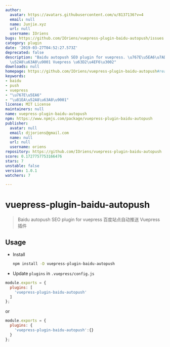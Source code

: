 ```yaml
---
author:
  avatar: https://avatars.githubusercontent.com/u/8137136?v=4
  email: null
  name: Junjie.xyz
  url: null
  username: IOriens
bugs: https://github.com/IOriens/vuepress-plugin-baidu-autopush/issues
category: plugin
date: '2019-03-27T04:52:27.573Z'
deprecated: false
description: "Baidu autopush SEO plugin for vuepress. \u767E\u5EA6\u7AD9\u70B9\u81EA\
  \u52A8\u63A8\u9001 Vuepress \u63D2\u4EF6\u3002"
downloads: null
homepage: https://github.com/IOriens/vuepress-plugin-baidu-autopush#readme
keywords:
- baidu
- push
- vuepress
- "\u767E\u5EA6"
- "\u81EA\u52A8\u63A8\u9001"
license: MIT License
maintainers: null
name: vuepress-plugin-baidu-autopush
npm: https://www.npmjs.com/package/vuepress-plugin-baidu-autopush
publisher:
  avatar: null
  email: djjoriens@gmail.com
  name: null
  url: null
  username: oriens
repository: https://github.com/IOriens/vuepress-plugin-baidu-autopush
score: 0.1727757753166476
stars: 7
unstable: false
version: 1.0.1
watchers: 7

---
```


# vuepress-plugin-baidu-autopush

> Baidu autopush SEO plugin for vuepress
> 百度站点自动推送 Vuepress 插件


## Usage

- Install

  ```sh
  npm install -D vuepress-plugin-baidu-autopush
  ```

-  Update `plugins` in `.vuepress/config.js`

  ```js
  module.exports = {
    plugins: [
      'vuepress-plugin-baidu-autopush'
    ]
  };
  ```
  or

  ```js
  module.exports = {
    plugins: {
      'vuepress-plugin-baidu-autopush':{}
    }
  };
  ```



